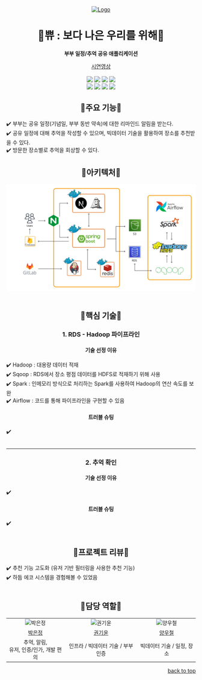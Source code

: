 <div align="center">
  <a href="">
    <img src="https://avatars.githubusercontent.com/u/147142153" alt="Logo" width="80" height="80">
  </a>

<h1 align="center"><strong>🤍쀼 : 보다 나은 우리를 위해🤍</strong></h1>
  <p align="center">
    <strong>부부 일정/추억 공유 애플리케이션</strong>
    <div><a href="https://www.youtube.com/watch?v=yfxiEBpY8no">시연영상</a></div>
    <br />
    <!--https://ileriayo.github.io/markdown-badges/-->
    <div>
        <img src="https://img.shields.io/badge/springboot-6DB33F?style=for-the-badge&logo=spring&logoColor=white"> 
        <img src="https://img.shields.io/badge/java-007396?style=for-the-badge&logo=java&logoColor=white"> 
        <img src="https://img.shields.io/badge/mysql-4479A1?style=for-the-badge&logo=mysql&logoColor=white"> 
        <img src="https://img.shields.io/badge/redis-%23DD0031.svg?style=for-the-badge&logo=redis&logoColor=white"> 
        <br/>
    </div>
    <div>
      <img src="https://img.shields.io/badge/Apache%20Airflow-017CEE?style=for-the-badge&logo=Apache%20Airflow&logoColor=white">
      <img src="https://img.shields.io/badge/Apache%20Spark-FDEE21?style=for-the-badge&logo=apachespark&logoColor=black">
      <img src="https://img.shields.io/badge/Apache%20Hadoop-66CCFF?style=for-the-badge&logo=apachehadoop&logoColor=black">
      <img src="https://img.shields.io/badge/Sqoop-3ECF8E?style=for-the-badge&logoColor=white">
    </div>
  </p>
</div>

<h2 align="center"><strong>💙주요 기능💙</strong></h2>

✔️ 부부는 공유 일정(기념일, 부부 동반 약속)에 대한 리마인드 알림을 받는다.  
✔️ 공유 일정에 대해 추억을 작성할 수 있으며, 빅데이터 기술을 활용하여 장소를 추천받을 수 있다.  
✔️ 방문한 장소별로 추억을 회상할 수 있다.  
<h2 align="center"><strong>💙아키텍처💙</strong></h2>
<img src="docs/architecture.png">
<br/> <br/>

<h2 align="center"><strong>💙핵심 기술💙</strong></h2>
<h3 align="center"><strong>1. RDS - Hadoop 파이프라인</strong></h3>

<h4 align="center"><strong>기술 선정 이유</strong></h4>
✔️ Hadoop : 대용량 데이터 적재 </br>  
✔️ Sqoop : RDS에서 장소 평점 데이터를 HDFS로 적재하기 위해 사용 </br>  
✔️ Spark : 인메모리 방식으로 처리하는 Spark를 사용하여 Hadoop의 연산 속도를 보완 </br>  
✔️ Airflow : 코드를 통해 파이프라인을 구현할 수 있음 </br>

<h4 align="center"><strong>트러블 슈팅</strong></h4>
✔️ 
<br/><br/>

---

<h3 align="center"><strong>2. 추억 확인</strong></h3>
<h4 align="center"><strong>기술 선정 이유</strong></h4>
✔️ 
</br>

<h4 align="center"><strong>트러블 슈팅</strong></h4>
✔️ 
<br/>
<br/>


<h2 align="center"><strong>💙프로젝트 리뷰💙</strong></h2>
✔️ 추천 기능 고도화 (유저 기반 필터링을 사용한 추천 기능) </br>
✔️ 하둡 에코 시스템을 경험해볼 수 있었음 </br>
<br />

<!-- Developers -->
<h2 align="center"><strong>💙담당 역할💙</strong></h2>

<table align="center" stlye="width: 80%; table-layout: fixed;">
  <tr align="center">
    <td style="text-align: center;"><img src="https://avatars.githubusercontent.com/u/50352139" alt="박은정" width="200" height="200"></td>
    <td style="text-align: center;"><img src="https://avatars.githubusercontent.com/u/69452128" alt="권기윤" width="200" height="200"></td>
    <td style="text-align: center;"><img src="https://avatars.githubusercontent.com/u/88764490" alt="양우철" width="200" height="200"></td>
  </tr>
  <tr  align="center">
    <td style="text-align: center;"><a href="https://github.com/Eundms">박은정</a></td>
    <td style="text-align: center;"><a href="https://github.com/Giyoooon">권기윤</a></td>
    <td style="text-align: center;"><a href="https://github.com/wcyang8">양우철</a></td>
  </tr>
  <tr align="center">
    <td style="text-align: center;">추억, 알림, <br/> 유저, 인증/인가, 개발 편의 </td>
    <td style="text-align: center;">인프라 / 빅데이터 기술 / 부부인증 </td>
    <td style="text-align: center;">빅데이터 기술 / 일정, 장소 </td>
  </tr>
</table>



<p align="right"><a href="#readme-top">back to top</a></p>
